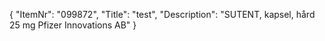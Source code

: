 {
  "ItemNr": "099872",
  "Title": "test",
  "Description": "SUTENT, kapsel, hård 25 mg Pfizer Innovations AB"
}